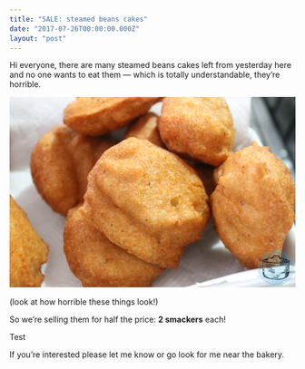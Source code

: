 ```yaml
---
title: "SALE: steamed beans cakes"
date: "2017-07-26T00:00:00.000Z"
layout: "post"
---
```

Hi everyone, there are many steamed beans cakes left from yesterday here and no one wants to eat them — which is totally understandable, they’re horrible.

![](/css/bolinho-grande.jpg "css/bolinho-grande.jpg")

\(look at how horrible these things look!)

So we’re selling them for half the price: **2 smackers** each!

Test

If you’re interested please let me know or go look for me near the bakery.